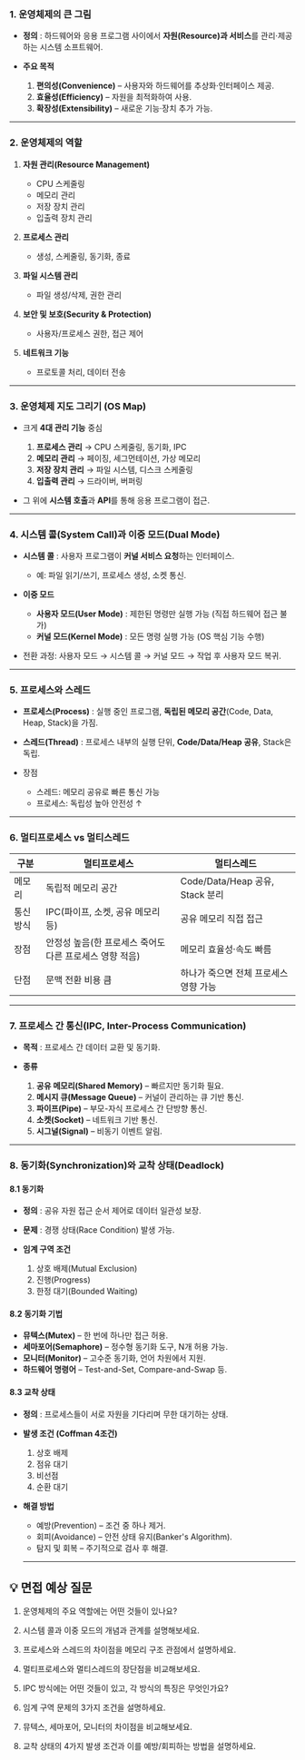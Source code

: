 ### 1. 운영체제의 큰 그림

* **정의** : 하드웨어와 응용 프로그램 사이에서 **자원(Resource)과 서비스**를 관리·제공하는 시스템 소프트웨어.
* **주요 목적**

  1. **편의성(Convenience)** – 사용자와 하드웨어를 추상화·인터페이스 제공.
  2. **효율성(Efficiency)** – 자원을 최적화하여 사용.
  3. **확장성(Extensibility)** – 새로운 기능·장치 추가 가능.

---

### 2. 운영체제의 역할

1. **자원 관리(Resource Management)**

   * CPU 스케줄링
   * 메모리 관리
   * 저장 장치 관리
   * 입출력 장치 관리
2. **프로세스 관리**

   * 생성, 스케줄링, 동기화, 종료
3. **파일 시스템 관리**

   * 파일 생성/삭제, 권한 관리
4. **보안 및 보호(Security & Protection)**

   * 사용자/프로세스 권한, 접근 제어
5. **네트워크 기능**

   * 프로토콜 처리, 데이터 전송

---

### 3. 운영체제 지도 그리기 (OS Map)

* 크게 **4대 관리 기능** 중심

  1. **프로세스 관리** → CPU 스케줄링, 동기화, IPC
  2. **메모리 관리** → 페이징, 세그먼테이션, 가상 메모리
  3. **저장 장치 관리** → 파일 시스템, 디스크 스케줄링
  4. **입출력 관리** → 드라이버, 버퍼링
* 그 위에 **시스템 호출**과 **API**를 통해 응용 프로그램이 접근.

---

### 4. 시스템 콜(System Call)과 이중 모드(Dual Mode)

* **시스템 콜** : 사용자 프로그램이 **커널 서비스 요청**하는 인터페이스.

  * 예: 파일 읽기/쓰기, 프로세스 생성, 소켓 통신.
* **이중 모드**

  * **사용자 모드(User Mode)** : 제한된 명령만 실행 가능 (직접 하드웨어 접근 불가)
  * **커널 모드(Kernel Mode)** : 모든 명령 실행 가능 (OS 핵심 기능 수행)
* 전환 과정: 사용자 모드 → 시스템 콜 → 커널 모드 → 작업 후 사용자 모드 복귀.

---

### 5. 프로세스와 스레드

* **프로세스(Process)** : 실행 중인 프로그램, **독립된 메모리 공간**(Code, Data, Heap, Stack)을 가짐.
* **스레드(Thread)** : 프로세스 내부의 실행 단위, **Code/Data/Heap 공유**, Stack은 독립.
* 장점

  * 스레드: 메모리 공유로 빠른 통신 가능
  * 프로세스: 독립성 높아 안전성 ↑

---

### 6. 멀티프로세스 vs 멀티스레드

| 구분    | 멀티프로세스                           | 멀티스레드                       |
| ----- | -------------------------------- | --------------------------- |
| 메모리   | 독립적 메모리 공간                       | Code/Data/Heap 공유, Stack 분리 |
| 통신 방식 | IPC(파이프, 소켓, 공유 메모리 등)           | 공유 메모리 직접 접근                |
| 장점    | 안정성 높음(한 프로세스 죽어도 다른 프로세스 영향 적음) | 메모리 효율성·속도 빠름               |
| 단점    | 문맥 전환 비용 큼                       | 하나가 죽으면 전체 프로세스 영향 가능       |

---

### 7. 프로세스 간 통신(IPC, Inter-Process Communication)

* **목적** : 프로세스 간 데이터 교환 및 동기화.
* **종류**

  1. **공유 메모리(Shared Memory)** – 빠르지만 동기화 필요.
  2. **메시지 큐(Message Queue)** – 커널이 관리하는 큐 기반 통신.
  3. **파이프(Pipe)** – 부모-자식 프로세스 간 단방향 통신.
  4. **소켓(Socket)** – 네트워크 기반 통신.
  5. **시그널(Signal)** – 비동기 이벤트 알림.

---

### 8. 동기화(Synchronization)와 교착 상태(Deadlock)

#### 8.1 동기화

* **정의** : 공유 자원 접근 순서 제어로 데이터 일관성 보장.
* **문제** : 경쟁 상태(Race Condition) 발생 가능.
* **임계 구역 조건**

  1. 상호 배제(Mutual Exclusion)
  2. 진행(Progress)
  3. 한정 대기(Bounded Waiting)

#### 8.2 동기화 기법

* **뮤텍스(Mutex)** – 한 번에 하나만 접근 허용.
* **세마포어(Semaphore)** – 정수형 동기화 도구, N개 허용 가능.
* **모니터(Monitor)** – 고수준 동기화, 언어 차원에서 지원.
* **하드웨어 명령어** – Test-and-Set, Compare-and-Swap 등.

#### 8.3 교착 상태

* **정의** : 프로세스들이 서로 자원을 기다리며 무한 대기하는 상태.
* **발생 조건 (Coffman 4조건)**

  1. 상호 배제
  2. 점유 대기
  3. 비선점
  4. 순환 대기

* **해결 방법**

  * 예방(Prevention) – 조건 중 하나 제거.
  * 회피(Avoidance) – 안전 상태 유지(Banker's Algorithm).
  * 탐지 및 회복 – 주기적으로 검사 후 해결.

  ---

## 💡 면접 예상 질문

1. 운영체제의 주요 역할에는 어떤 것들이 있나요?

2. 시스템 콜과 이중 모드의 개념과 관계를 설명해보세요.

3. 프로세스와 스레드의 차이점을 메모리 구조 관점에서 설명하세요.

4. 멀티프로세스와 멀티스레드의 장단점을 비교해보세요.

5. IPC 방식에는 어떤 것들이 있고, 각 방식의 특징은 무엇인가요?

6. 임계 구역 문제의 3가지 조건을 설명하세요.

7. 뮤텍스, 세마포어, 모니터의 차이점을 비교해보세요.

8. 교착 상태의 4가지 발생 조건과 이를 예방/회피하는 방법을 설명하세요.